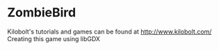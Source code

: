 # ZombieBird
Kilobolt's tutorials and games can be found at http://www.kilobolt.com/  
Creating this game using libGDX
